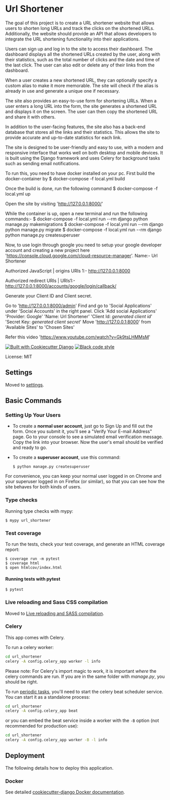 # Url Shortener

The goal of this project is to create a URL shortener website that allows users to shorten long URLs and track the clicks on the shortened URLs. Additionally, the website should provide an API that allows developers to integrate the URL shortening functionality into their applications.

Users can sign up and log in to the site to access their dashboard. The dashboard displays all the shortened URLs created by the user, along with their statistics, such as the total number of clicks and the date and time of the last click. The user can also edit or delete any of their links from the dashboard.

When a user creates a new shortened URL, they can optionally specify a custom alias to make it more memorable. The site will check if the alias is already in use and generate a unique one if necessary.

The site also provides an easy-to-use form for shortening URLs. When a user enters a long URL into the form, the site generates a shortened URL and displays it on the screen. The user can then copy the shortened URL and share it with others.

In addition to the user-facing features, the site also has a back-end database that stores all the links and their statistics. This allows the site to provide accurate and up-to-date statistics for each link.

The site is designed to be user-friendly and easy to use, with a modern and responsive interface that works well on both desktop and mobile devices. It is built using the Django framework and uses Celery for background tasks such as sending email notifications.


To run this, you need to have docker installed on your pc.
First build the docker-container by 
        $ docker-compose -f local.yml build
 
Once the build is done, run the following command
        $ docker-compose -f local.yml up
        
Open the site by visiting 'http://127.0.0.1:8000/'

While the container is up, open a new terminal and run the following commands:- 
        $ docker-compose -f local.yml run --rm django python manage.py makemigrations
        $ docker-compose -f local.yml run --rm django python manage.py migrate
        $ docker-compose -f local.yml run --rm django python manage.py createsuperuser
        
Now, to use login through google you need to setup your google developer account and creating a new project here 'https://console.cloud.google.com/cloud-resource-manager'.
Name:- Url Shortener

Authorized JavaScript | origins URIs 1:- http://127.0.0.1:8000

Authorized redirect URIs | URIs1:- http://127.0.0.1:8000/accounts/google/login/callback/

Generate your Client ID and Client secret.

Go to 'http://127.0.0.1:8000/admin'
Find and go to 'Social Applications' under 'Social Accounts' in the right panel.
Click 'Add social Applications'
'Provider: Google'
'Name: Url Shortener'
'Client Id: *generated client id*'
'Secret Key: *generated client secret*'
Move 'http://127.0.0.1:8000' from 'Available Sites' to 'Chosen Sites'

Refer this video 'https://www.youtube.com/watch?v=Gk9tsLHMMsM'


[![Built with Cookiecutter Django](https://img.shields.io/badge/built%20with-Cookiecutter%20Django-ff69b4.svg?logo=cookiecutter)](https://github.com/cookiecutter/cookiecutter-django/)
[![Black code style](https://img.shields.io/badge/code%20style-black-000000.svg)](https://github.com/ambv/black)

License: MIT

## Settings

Moved to [settings](http://cookiecutter-django.readthedocs.io/en/latest/settings.html).

## Basic Commands

### Setting Up Your Users

-   To create a **normal user account**, just go to Sign Up and fill out the form. Once you submit it, you'll see a "Verify Your E-mail Address" page. Go to your console to see a simulated email verification message. Copy the link into your browser. Now the user's email should be verified and ready to go.

-   To create a **superuser account**, use this command:

        $ python manage.py createsuperuser

For convenience, you can keep your normal user logged in on Chrome and your superuser logged in on Firefox (or similar), so that you can see how the site behaves for both kinds of users.

### Type checks

Running type checks with mypy:

    $ mypy url_shortener

### Test coverage

To run the tests, check your test coverage, and generate an HTML coverage report:

    $ coverage run -m pytest
    $ coverage html
    $ open htmlcov/index.html

#### Running tests with pytest

    $ pytest

### Live reloading and Sass CSS compilation

Moved to [Live reloading and SASS compilation](https://cookiecutter-django.readthedocs.io/en/latest/developing-locally.html#sass-compilation-live-reloading).

### Celery

This app comes with Celery.

To run a celery worker:

``` bash
cd url_shortener
celery -A config.celery_app worker -l info
```

Please note: For Celery's import magic to work, it is important *where* the celery commands are run. If you are in the same folder with *manage.py*, you should be right.

To run [periodic tasks](https://docs.celeryq.dev/en/stable/userguide/periodic-tasks.html), you'll need to start the celery beat scheduler service. You can start it as a standalone process:

``` bash
cd url_shortener
celery -A config.celery_app beat
```

or you can embed the beat service inside a worker with the `-B` option (not recommended for production use):

``` bash
cd url_shortener
celery -A config.celery_app worker -B -l info
```

## Deployment

The following details how to deploy this application.

### Docker

See detailed [cookiecutter-django Docker documentation](http://cookiecutter-django.readthedocs.io/en/latest/deployment-with-docker.html).
